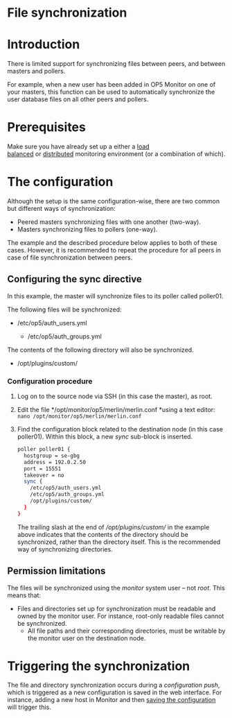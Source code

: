 # File synchronization

# Introduction

There is limited support for synchronizing files between peers, and between masters and pollers.

For example, when a new user has been added in OP5 Monitor on one of your masters, this function can be used to automatically synchronize the user database files on all other peers and pollers.

# Prerequisites

Make sure you have already set up a either a [load balanced](Load_balanced_monitoring) or [distributed](Distributed_Monitoring) monitoring environment (or a combination of which).

# The configuration

Although the setup is the same configuration-wise, there are two common but different ways of synchronization:

- Peered masters synchronizing files with one another (two-way).
- Masters synchronizing files to pollers (one-way).

The example and the described procedure below applies to both of these cases. However, it is recommended to repeat the procedure for all peers in case of file synchronization between peers.

## Configuring the sync directive

In this example, the master will synchronize files to its poller called poller01.

The following files will be synchronized:

- /etc/op5/auth\_users.yml

  - /etc/op5/auth\_groups.yml

The contents of the following directory will also be synchronized.

- /opt/plugins/custom/

### Configuration procedure

1. Log on to the source node via SSH (in this case the master), as root.
2. Edit the file */opt/monitor/op5/merlin/merlin.conf *using a text editor:
    `nano /opt/monitor/op5/merlin/merlin.conf `
3. Find the configuration block related to the destination node (in this case poller01). Within this block, a new *sync* sub-block is inserted.

    ``` {.bash data-syntaxhighlighter-params="brush: bash; gutter: false; theme: Confluence" data-theme="Confluence" style="brush: bash; gutter: false; theme: Confluence"}
    poller poller01 {
      hostgroup = se-gbg
      address = 192.0.2.50
      port = 15551
      takeover = no
      sync {
        /etc/op5/auth_users.yml
        /etc/op5/auth_groups.yml
        /opt/plugins/custom/
      }
    }
    ```

    The trailing slash at the end of */opt/plugins/custom/* in the example above indicates that the contents of the directory should be synchronized, rather than the directory itself. This is the recommended way of synchronizing directories.

## Permission limitations

The files will be synchronized using the *monitor* system user – not *root*. This means that:

- Files and directories set up for synchronization must be readable and owned by the monitor user. For instance, root-only readable files cannot be synchronized.
  - All file paths and their corresponding directories, must be writable by the monitor user on the destination node.

# Triggering the synchronization

The file and directory synchronization occurs during a *configuration push*, which is triggered as a new configuration is saved in the web interface. For instance, adding a new host in Monitor and then [saving the configuration](The_basics) will trigger this.
